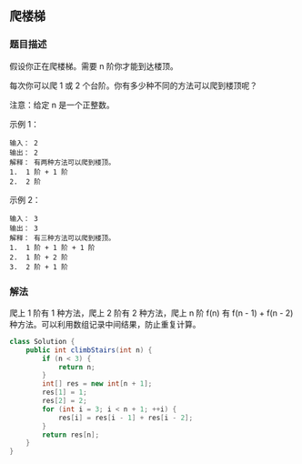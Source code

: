 ## 爬楼梯
### 题目描述

假设你正在爬楼梯。需要 n 阶你才能到达楼顶。

每次你可以爬 1 或 2 个台阶。你有多少种不同的方法可以爬到楼顶呢？

注意：给定 n 是一个正整数。

示例 1：
```
输入： 2
输出： 2
解释： 有两种方法可以爬到楼顶。
1.  1 阶 + 1 阶
2.  2 阶
```

示例 2：
```
输入： 3
输出： 3
解释： 有三种方法可以爬到楼顶。
1.  1 阶 + 1 阶 + 1 阶
2.  1 阶 + 2 阶
3.  2 阶 + 1 阶
```

### 解法
爬上 1 阶有 1 种方法，爬上 2 阶有 2 种方法，爬上 n 阶 f(n) 有 f(n - 1) + f(n - 2) 种方法。可以利用数组记录中间结果，防止重复计算。

```java
class Solution {
    public int climbStairs(int n) {
        if (n < 3) {
            return n;
        }
        int[] res = new int[n + 1];
        res[1] = 1;
        res[2] = 2;
        for (int i = 3; i < n + 1; ++i) {
            res[i] = res[i - 1] + res[i - 2];
        }
        return res[n];
    }
}
```